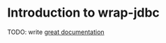 # Introduction to wrap-jdbc

TODO: write [great documentation](http://jacobian.org/writing/what-to-write/)
